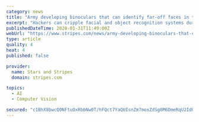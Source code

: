 ```yaml
---
category: news
title: "Army developing binoculars that can identify far-off faces in the dark"
excerpt: "Hackers can cripple facial and object recognition systems during development, said MaryAnne Fields, program manager for intelligent systems at the Army Research Office. The Army recently funded ..."
publishedDateTime: 2020-01-31T11:49:00Z
webUrl: "https://www.stripes.com/news/army-developing-binoculars-that-can-identify-far-off-faces-in-the-dark-1.617023"
type: article
quality: 4
heat: 4
published: false

provider:
  name: Stars and Stripes
  domain: stripes.com

topics:
  - AI
  - Computer Vision

secured: "c1BhX8bwcQ0NFtuOxRbbNw0T/hFQct7YaQUIsnZm7moxZdSg0M6DmeRqU2IdQ3tOiOCIGTIFvnURqx+5YZziDCI6VuSpqb2fKobXl0+URlD12NtNVBp0kvYkY2vFfR9ArlqvEc8Q0xukijZXclI+/GjcJsBCRafGmb5c6qN8T7iodAK69kk6tj6UDuYaHf3MmWTScvnY0jQuIbnuEeRiIV3ZDecPmgZW1QT4FLloO8m3brSLOsmGasJ6IiIrOHhzgC1S4KXi4Y6aSvJS5IHQr2ufUy/ElP4AZ6HnOMoERNyTMlqtC4U6CMvlN1gw9Wjp;+i8uJEPrJn5eY0HV0a1Gjg=="
---
```


